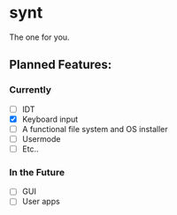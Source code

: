 # synt

The one for you.

## Planned Features:
### Currently
- [ ] IDT
- [x] Keyboard input
- [ ] A functional file system and OS installer
- [ ] Usermode
- [ ] Etc..
### In the Future
- [ ] GUI
- [ ] User apps
